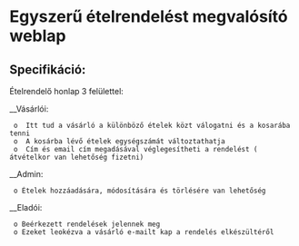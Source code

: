 # Egyszerű ételrendelést megvalósító weblap

## Specifikáció:

Ételrendelő honlap 3 felülettel:

  __Vásárlói:
  
     o	Itt tud a vásárló a különböző ételek közt válogatni és a kosarába tenni
     o	A kosárba lévő ételek egységszámát változtathatja
     o	Cím és email cím megadásával véglegesítheti a rendelést ( átvételkor van lehetőség fizetni)
  
  __Admin:
  
     o Ételek hozzáadására, módosítására és törlésére van lehetőség 
    
  __Eladói:
  
     o Beérkezett rendelések jelennek meg
     o Ezeket leokézva a vásárló e-mailt kap a rendelés elkészültéről
